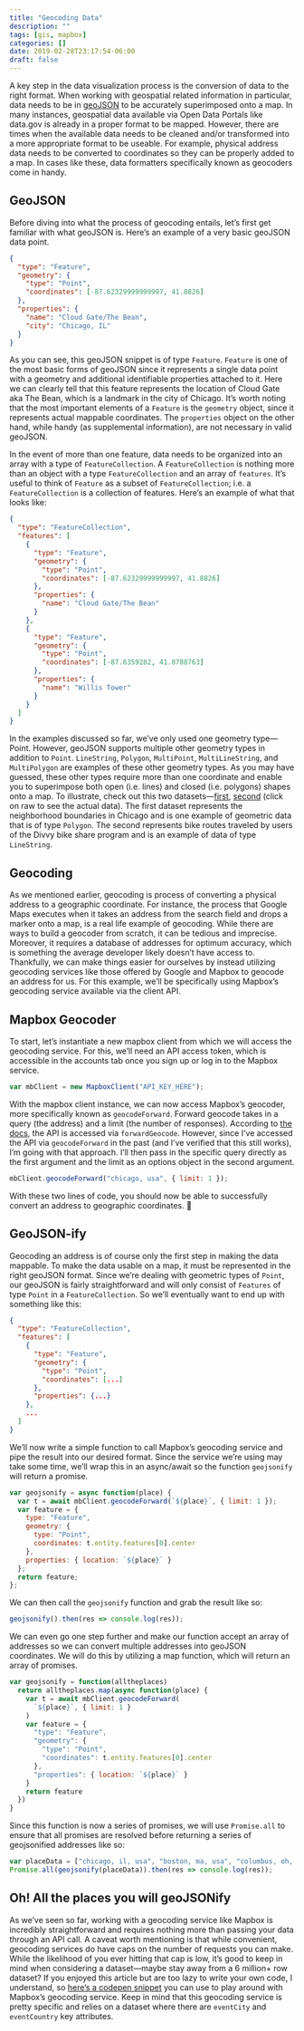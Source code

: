 ```yaml
---
title: "Geocoding Data"
description: ""
tags: [gis, mapbox]
categories: []
date: 2019-02-28T23:17:54-06:00
draft: false
---
```


A key step in the data visualization process is the conversion of data to the right format. When working with geospatial related information in particular, data needs to be in [geoJSON](http://geojson.org/) to be accurately superimposed onto a map. In many instances, geospatial data available via Open Data Portals like data.gov is already in a proper format to be mapped. However, there are times when the available data needs to be cleaned and/or transformed into a more appropriate format to be useable. For example, physical address data needs to be converted to coordinates so they can be properly added to a map. In cases like these, data formatters specifically known as geocoders come in handy.

## GeoJSON

Before diving into what the process of geocoding entails, let’s first get familiar with what geoJSON is. Here’s an example of a very basic geoJSON data point.

```json
{
  "type": "Feature",
  "geometry": {
    "type": "Point",
    "coordinates": [-87.62329999999997, 41.8826]
  },
  "properties": {
    "name": "Cloud Gate/The Bean",
    "city": "Chicago, IL"
  }
}
```

As you can see, this geoJSON snippet is of type `Feature`. `Feature` is one of the most basic forms of geoJSON since it represents a single data point with a geometry and additional identifiable properties attached to it. Here we can clearly tell that this feature represents the location of Cloud Gate aka The Bean, which is a landmark in the city of Chicago. It’s worth noting that the most important elements of a `Feature` is the `geometry` object, since it represents actual mappable coordinates. The `properties` object on the other hand, while handy (as supplemental information), are not necessary in valid geoJSON.

In the event of more than one feature, data needs to be organized into an array with a type of `FeatureCollection`. A `FeatureCollection` is nothing more than an object with a type `FeatureCollection` and an array of `features`. It’s useful to think of `Feature` as a subset of `FeatureCollection`; i.e. a `FeatureCollection` is a collection of features. Here’s an example of what that looks like:

```json
{
  "type": "FeatureCollection",
  "features": [
    {
      "type": "Feature",
      "geometry": {
        "type": "Point",
        "coordinates": [-87.62329999999997, 41.8826]
      },
      "properties": {
        "name": "Cloud Gate/The Bean"
      }
    },
    {
      "type": "Feature",
      "geometry": {
        "type": "Point",
        "coordinates": [-87.6359282, 41.8788763]
      },
      "properties": {
        "name": "Willis Tower"
      }
    }
  ]
}
```

In the examples discussed so far, we’ve only used one geometry type—Point. However, geoJSON supports multiple other geometry types in addition to `Point`. `LineString`, `Polygon`, `MultiPoint`, `MultiLineString`, and `MultiPolygon` are examples of these other geometry types. As you may have guessed, these other types require more than one coordinate and enable you to superimpose both open (i.e. lines) and closed (i.e. polygons) shapes onto a map. To illustrate, check out this two datasets—[first](https://gist.github.com/shortdiv/85daca1c510d3b12e73b99e9af3c9d74/), [second](https://gist.githubusercontent.com/shortdiv/0910cf599cad5a2c0cf0971a93c6f140/) (click on raw to see the actual data). The first dataset represents the neighborhood boundaries in Chicago and is one example of geometric data that is of type `Polygon`. The second represents bike routes traveled by users of the Divvy bike share program and is an example of data of type `LineString`.

## Geocoding

As we mentioned earlier, geocoding is process of converting a physical address to a geographic coordinate. For instance, the process that Google Maps executes when it takes an address from the search field and drops a marker onto a map, is a real life example of geocoding. While there are ways to build a geocoder from scratch, it can be tedious and imprecise. Moreover, it requires a database of addresses for optimum accuracy, which is something the average developer likely doesn’t have access to. Thankfully, we can make things easier for ourselves by instead utilizing geocoding services like those offered by Google and Mapbox to geocode an address for us. For this example, we’ll be specifically using Mapbox’s geocoding service available via the client API.

## Mapbox Geocoder

To start, let’s instantiate a new mapbox client from which we will access the geocoding service. For this, we’ll need an API access token, which is accessible in the accounts tab once you sign up or log in to the Mapbox service.

```js
var mbClient = new MapboxClient("API_KEY_HERE");
```

With the mapbox client instance, we can now access Mapbox’s geocoder, more specifically known as `geocodeForward`. Forward geocode takes in a query (the address) and a limit (the number of responses). According to [the docs](https://github.com/mapbox/mapbox-sdk-js/blob/e9fe73d0032543524da6a70288f2d26c5e3146ff/docs/services.md#forwardgeocode), the API is accessed via `forwardGeocode`. However, since I’ve accessed the API via `geocodeForward` in the past (and I’ve verified that this still works), I’m going with that approach. I’ll then pass in the specific query directly as the first argument and the limit as an options object in the second argument.

```js
mbClient.geocodeForward("chicago, usa", { limit: 1 });
```

With these two lines of code, you should now be able to successfully convert an address to geographic coordinates. 🎉

## GeoJSON-ify

Geocoding an address is of course only the first step in making the data mappable. To make the data usable on a map, it must be represented in the right geoJSON format. Since we’re dealing with geometric types of `Point`, our geoJSON is fairly straightforward and will only consist of `Features` of type `Point` in a `FeatureCollection`. So we’ll eventually want to end up with something like this:

```json
{
  "type": "FeatureCollection",
  "features": [
    {
      "type": "Feature",
      "geometry": {
        "type": "Point",
        "coordinates": [...]
      },
      "properties": {...}
    },
    ...
  ]
}
```

We’ll now write a simple function to call Mapbox’s geocoding service and pipe the result into our desired format. Since the service we’re using may take some time, we’ll wrap this in an async/await so the function `geojsonify` will return a promise.

```js
var geojsonify = async function(place) {
  var t = await mbClient.geocodeForward(`${place}`, { limit: 1 });
  var feature = {
    type: "Feature",
    geometry: {
      type: "Point",
      coordinates: t.entity.features[0].center
    },
    properties: { location: `${place}` }
  };
  return feature;
};
```

We can then call the `geojsonify` function and grab the result like so:

```js
geojsonify().then(res => console.log(res));
```

We can even go one step further and make our function accept an array of addresses so we can convert multiple addresses into geoJSON coordinates. We will do this by utilizing a map function, which will return an array of promises.

```js
var geojsonify = function(alltheplaces)
  return alltheplaces.map(async function(place) {
    var t = await mbClient.geocodeForward(
      `${place}`, { limit: 1 }
    )
    var feature = {
      "type": "Feature",
      "geometry": {
        "type": "Point",
        "coordinates": t.entity.features[0].center
      },
      "properties": { location: `${place}` }
    }
    return feature
  })
}
```

Since this function is now a series of promises, we will use `Promise.all` to ensure that all promises are resolved before returning a series of geojsonified addresses like so:

```js
var placeData = ["chicago, il, usa", "boston, ma, usa", "columbus, oh, usa"];
Promise.all(geojsonify(placeData)).then(res => console.log(res));
```

## Oh! All the places you will geoJSONify

As we’ve seen so far, working with a geocoding service like Mapbox is incredibly straightforward and requires nothing more than passing your data through an API call. A caveat worth mentioning is that while convenient, geocoding services do have caps on the number of requests you can make. While the likelihood of you ever hitting that cap is low, it’s good to keep in mind when considering a dataset—maybe stay away from a 6 million+ row dataset? If you enjoyed this article but are too lazy to write your own code, I understand, so [here’s a codepen snippet](https://codepen.io/shortdiv/pen/omydOr) you can use to play around with Mapbox’s geocoding service. Keep in mind that this geocoding service is pretty specific and relies on a dataset where there are `eventCity` and `eventCountry` key attributes.
